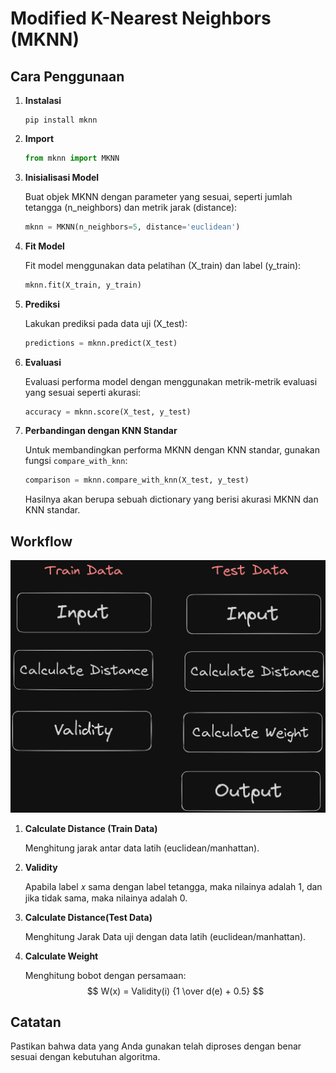 # Modified K-Nearest Neighbors (MKNN)


## Cara Penggunaan

1. **Instalasi**

    ```
    pip install mknn
    ```

2. **Import**



    ```python
    from mknn import MKNN
    ```

3. **Inisialisasi Model**

    Buat objek MKNN dengan parameter yang sesuai, seperti jumlah tetangga (n_neighbors) dan metrik jarak (distance):

    ```python
    mknn = MKNN(n_neighbors=5, distance='euclidean')
    ```

4. **Fit Model**

    Fit model menggunakan data pelatihan (X_train) dan label (y_train):

    ```python
    mknn.fit(X_train, y_train)
    ```

5. **Prediksi**

    Lakukan prediksi pada data uji (X_test):

    ```python
    predictions = mknn.predict(X_test)
    ```

6. **Evaluasi**

    Evaluasi performa model dengan menggunakan metrik-metrik evaluasi yang sesuai seperti akurasi:

    ```python
    accuracy = mknn.score(X_test, y_test)
    ```

7. **Perbandingan dengan KNN Standar**

    Untuk membandingkan performa MKNN dengan KNN standar, gunakan fungsi `compare_with_knn`:

    ```python
    comparison = mknn.compare_with_knn(X_test, y_test)
    ```

    Hasilnya akan berupa sebuah dictionary yang berisi akurasi MKNN dan KNN standar.


## Workflow
![Workflow](workflow.png)

1. **Calculate Distance (Train Data)**

    Menghitung jarak antar data latih (euclidean/manhattan).

2. **Validity**

    Apabila label 𝑥 sama dengan label tetangga, maka nilainya adalah 1, dan jika tidak sama, maka nilainya adalah 0.

3. **Calculate Distance(Test Data)**

    Menghitung Jarak Data uji dengan data latih (euclidean/manhattan).

4. **Calculate Weight**

    Menghitung bobot dengan persamaan: $$ W(x) = Validity(i)  {1 \over d(e) + 0.5} $$


## Catatan

Pastikan bahwa data yang Anda gunakan telah diproses dengan benar sesuai dengan kebutuhan algoritma.
